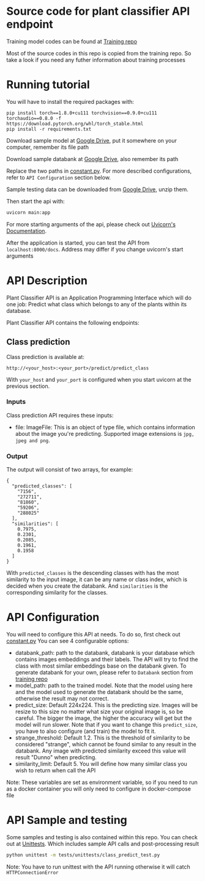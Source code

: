 # Source code for plant classifier API endpoint

Training model codes can be found at [Training repo](https://github.com/BuiKhoi/large_scale_plant_classifier)

Most of the source codes in this repo is copied from the training repo. So take a look if you need any futher information about training processes


# Running tutorial
You will have to install the required packages with:
```
pip install torch==1.8.0+cu111 torchvision==0.9.0+cu111 torchaudio==0.8.0 -f https://download.pytorch.org/whl/torch_stable.html
pip install -r requirements.txt
```

Download sample model at [Google Drive](https://drive.google.com/file/d/1yYY7QoCSTkJvsJrsCHR7sUwrBRzv6-lO/view?usp=sharing), put it somewhere on your computer, remember its file path

Download sample databank at [Google Drive](https://drive.google.com/file/d/1-5IwFMy8Y3tT3-0ZfTRrXTd-pBS8RSSu/view?usp=sharing), also remember its path

Replace the two paths in [constant.py](utils/constants.py). For more described configurations, refer to 
`API Configuration` section below.

Sample testing data can be downloaded from [Google Drive](https://drive.google.com/file/d/16yM6-4KlMpiGeH4G_iXluZ4FRR3PPulB/view?usp=sharing), unzip them.

Then start the api with:
```bash
uvicorn main:app
```

For more starting arguments of the api, please check out [Uvicorn's Documentation](https://www.uvicorn.org/).

After the application is started, you can test the API from `localhost:8000/docs`. Address may differ if you change uvicorn's start arguments


# API Description
Plant Classifier API is an Application Programming Interface which will do one job: Predict what class which belongs to any of the plants within its database.

Plant Classifier API contains the following endpoints:

## Class prediction
Class prediction is available at:
```
http://<your_host>:<your_port>/predict/predict_class
```
With `your_host` and `your_port` is configured when you start uvicorn at the previous section.
### Inputs
Class prediction API requires these inputs:
* file: ImageFile: This is an object of type file, which contains information about the image you're predicting.
Supported image extensions is `jpg, jpeg and png`.

### Output
The output will consist of two arrays, for example:
```
{
  "predicted_classes": [
    "7156",
    "272711",
    "81860",
    "59206",
    "288025"
  ],
  "similarities": [
    0.7975,
    0.2301,
    0.2085,
    0.1961,
    0.1958
  ]
}
```
With `predicted_classes` is the descending classes with has the most similarity to the input image, it can be any name or class index, which is decided when you create the databank. And `similarities` is the corresponding similarity for the classes.

# API Configuration
You will need to configure this API at needs. To do so, first check out [constant.py](utils/constants.py)
You can see 4 configurable options:
* databank_path: path to the databank, databank is your database which contains images embeddings
and their labels. The API will try to find the class with most similar embeddings base on the databank given.
To generate databank for your own, please refer to `Databank` section from [training repo](https://github.com/BuiKhoi/large_scale_plant_classifier) 
* model_path: path to the trained model. Note that the model using here and the model used to generate the databank
should be the same, otherwise the result may not correct.
* predict_size: Default 224x224. This is the predicting size. Images will be resize to this size no matter 
what size your original image is, so be careful. The bigger the image, the higher the accuracy will get but
the model will run slower. Note that if you want to change this `predict_size`, you have to also configure (and train)
the model to fit it.
* strange_threshold: Default 1.2. This is the threshold of similarity to be considered "strange", which cannot
be found similar to any result in the databank. Any image with predicted similarity exceed this value will result "Dunno" when predicting.
* similarity_limit: Default 5. You will define how many similar class you wish to return when call the API

Note: These variables are set as environment variable, so if you need to run as a docker container you will
only need to configure in docker-compose file

# API Sample and testing
Some samples and testing is also contained within this repo. You can check out at [Unittests](). Which
includes sample API calls and post-processing result
```bash
python unittest -m tests/unittests/class_predict_test.py
```
Note: You have to run unittest with the API running otherwise it will catch `HTTPConnectionError`